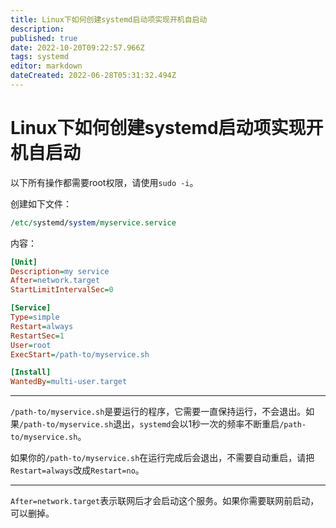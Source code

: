 ```yaml
---
title: Linux下如何创建systemd启动项实现开机自启动
description: 
published: true
date: 2022-10-20T09:22:57.966Z
tags: systemd
editor: markdown
dateCreated: 2022-06-28T05:31:32.494Z
---
```


# Linux下如何创建systemd启动项实现开机自启动
以下所有操作都需要root权限，请使用`sudo -i`。

创建如下文件：

```perl
/etc/systemd/system/myservice.service
```

内容：

```ini
[Unit]
Description=my service
After=network.target
StartLimitIntervalSec=0

[Service]
Type=simple
Restart=always
RestartSec=1
User=root
ExecStart=/path-to/myservice.sh

[Install]
WantedBy=multi-user.target
```

------

`/path-to/myservice.sh`是要运行的程序，它需要一直保持运行，不会退出。如果`/path-to/myservice.sh`退出，`systemd`会以1秒一次的频率不断重启`/path-to/myservice.sh`。

如果你的`/path-to/myservice.sh`在运行完成后会退出，不需要自动重启，请把`Restart=always`改成`Restart=no`。

------

`After=network.target`表示联网后才会启动这个服务。如果你需要联网前启动，可以删掉。
